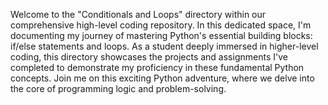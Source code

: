 Welcome to the "Conditionals and Loops" directory within our comprehensive high-level coding repository. In this dedicated space, I'm documenting my journey of mastering Python's essential building blocks: if/else statements and loops. As a student deeply immersed in higher-level coding, this directory showcases the projects and assignments I've completed to demonstrate my proficiency in these fundamental Python concepts. Join me on this exciting Python adventure, where we delve into the core of programming logic and problem-solving.